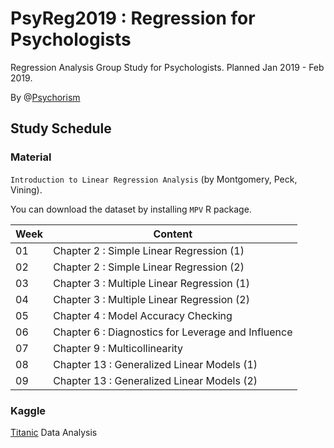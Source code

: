 # PsyReg2019 : Regression for Psychologists

Regression Analysis Group Study for Psychologists. Planned Jan 2019 - Feb 2019.

By @[Psychorism](https://psychorism.github.io)

## Study Schedule 

### Material

 `Introduction to Linear Regression Analysis` (by Montgomery, Peck, Vining).

 You can download the dataset by installing `MPV` R package.

Week|Content
-|-
01|Chapter 2 : Simple Linear Regression (1)
02|Chapter 2 : Simple Linear Regression (2)
03|Chapter 3 : Multiple Linear Regression (1)
04|Chapter 3 : Multiple Linear Regression (2)
05|Chapter 4 : Model Accuracy Checking
06|Chapter 6 : Diagnostics for Leverage and Influence
07|Chapter 9 : Multicollinearity
08|Chapter 13 : Generalized Linear Models (1)
09|Chapter 13 : Generalized Linear Models (2)


### Kaggle

[Titanic](https://www.kaggle.com/c/titanic) Data Analysis

